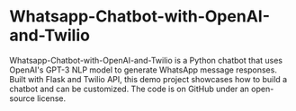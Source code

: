 # Whatsapp-Chatbot-with-OpenAI-and-Twilio
Whatsapp-Chatbot-with-OpenAI-and-Twilio is a Python chatbot that uses OpenAI's GPT-3 NLP model to generate WhatsApp message responses. Built with Flask and Twilio API, this demo project showcases how to build a chatbot and can be customized. The code is on GitHub under an open-source license.
